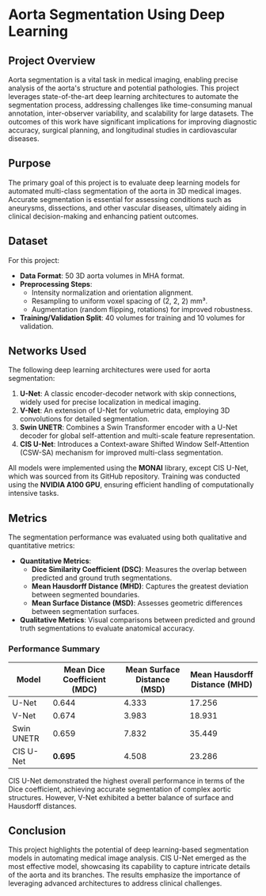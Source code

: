 # Aorta Segmentation Using Deep Learning

## Project Overview
Aorta segmentation is a vital task in medical imaging, enabling precise analysis of the aorta's structure and potential pathologies. This project leverages state-of-the-art deep learning architectures to automate the segmentation process, addressing challenges like time-consuming manual annotation, inter-observer variability, and scalability for large datasets. The outcomes of this work have significant implications for improving diagnostic accuracy, surgical planning, and longitudinal studies in cardiovascular diseases.

## Purpose
The primary goal of this project is to evaluate deep learning models for automated multi-class segmentation of the aorta in 3D medical images. Accurate segmentation is essential for assessing conditions such as aneurysms, dissections, and other vascular diseases, ultimately aiding in clinical decision-making and enhancing patient outcomes.

## Dataset
For this project:
- **Data Format**: 50 3D aorta volumes in MHA format.
- **Preprocessing Steps**:
  - Intensity normalization and orientation alignment.
  - Resampling to uniform voxel spacing of (2, 2, 2) mm³.
  - Augmentation (random flipping, rotations) for improved robustness.
- **Training/Validation Split**: 40 volumes for training and 10 volumes for validation.

## Networks Used
The following deep learning architectures were used for aorta segmentation:
1. **U-Net**: A classic encoder-decoder network with skip connections, widely used for precise localization in medical imaging.
2. **V-Net**: An extension of U-Net for volumetric data, employing 3D convolutions for detailed segmentation.
3. **Swin UNETR**: Combines a Swin Transformer encoder with a U-Net decoder for global self-attention and multi-scale feature representation.
4. **CIS U-Net**: Introduces a Context-aware Shifted Window Self-Attention (CSW-SA) mechanism for improved multi-class segmentation.

All models were implemented using the **MONAI** library, except CIS U-Net, which was sourced from its GitHub repository. Training was conducted using the **NVIDIA A100 GPU**, ensuring efficient handling of computationally intensive tasks.

## Metrics
The segmentation performance was evaluated using both qualitative and quantitative metrics:
- **Quantitative Metrics**:
  - **Dice Similarity Coefficient (DSC)**: Measures the overlap between predicted and ground truth segmentations.
  - **Mean Hausdorff Distance (MHD)**: Captures the greatest deviation between segmented boundaries.
  - **Mean Surface Distance (MSD)**: Assesses geometric differences between segmentation surfaces.
- **Qualitative Metrics**: Visual comparisons between predicted and ground truth segmentations to evaluate anatomical accuracy.

### Performance Summary
| Model       | Mean Dice Coefficient (MDC) | Mean Surface Distance (MSD) | Mean Hausdorff Distance (MHD) |
|-------------|-----------------------------|-----------------------------|-------------------------------|
| U-Net       | 0.644                       | 4.333                       | 17.256                        |
| V-Net       | 0.674                       | 3.983                       | 18.931                        |
| Swin UNETR  | 0.659                       | 7.832                       | 35.449                        |
| CIS U-Net   | **0.695**                   | 4.508                       | 23.286                        |

CIS U-Net demonstrated the highest overall performance in terms of the Dice coefficient, achieving accurate segmentation of complex aortic structures. However, V-Net exhibited a better balance of surface and Hausdorff distances.

## Conclusion
This project highlights the potential of deep learning-based segmentation models in automating medical image analysis. CIS U-Net emerged as the most effective model, showcasing its capability to capture intricate details of the aorta and its branches. The results emphasize the importance of leveraging advanced architectures to address clinical challenges.

